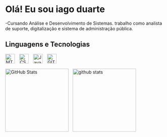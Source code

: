 # Olá! Eu sou iago duarte

-Cursando Análise e Desenvolvimento de Sistemas. trabalho como analista de suporte, digitalização e sistema de administração pública. 

## Linguagens e Tecnologias

<img 
    aling="left"
    alt="MTML"
    title="HTML"
    width="30px"
    style="padding-right: 10px;"
  src="https://cdn.jsdelivr.net/gh/devicons/devicon@latest/icons/html5/html5-original.svg" />
<img 
    aling="left"
    alt="CSS"
    title="CSS"
    width="30px"
    style="padding-right: 10px;"
  src="https://cdn.jsdelivr.net/gh/devicons/devicon@latest/icons/css3/css3-original.svg"/>
 <img 
    aling="left"
    alt="JavaScript"
    title="JavaScript"
    width="30px"
    style="padding-right: 10px;"
  src="https://cdn.jsdelivr.net/gh/devicons/devicon@latest/icons/javascript/javascript-original.svg"/>
   <img 
    aling="left"
    alt="GIT"
    title="GIT"
    width="30px"
    style="padding-right: 10px;"
  src="https://cdn.jsdelivr.net/gh/devicons/devicon@latest/icons/git/git-original.svg"/>

   <img
    align="left"
    alt="GitHub Stats"
    height="200"
    style="padding-right: 10px;"
     src="https://github-readme-stats.vercel.app/api?username=iago-duarte99&show_icons=true&theme=transparent&include_all_commits=true&locale=pt-br"
       />
       
   <img   
       aling="left"
       alt="github stats"
       height="200"
       style="padding-right: 10px;"
       src="https://github-readme-stats.vercel.app/api/top-langs/?username=iago-duarte99&theme=transparent&layout-compact&custom_title=tecnologias&langs_count=9"/>
